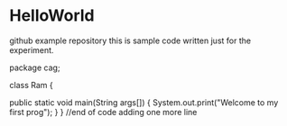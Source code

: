 # HelloWorld
github example repository 
this is sample code written just for the experiment.

package cag;

class Ram
{

public static void main(String args[])
{
System.out.print("Welcome to my first prog");
}
}
//end of code
adding one more line
